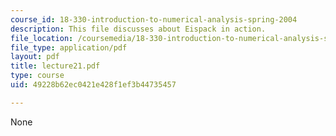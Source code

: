 ```yaml
---
course_id: 18-330-introduction-to-numerical-analysis-spring-2004
description: This file discusses about Eispack in action.
file_location: /coursemedia/18-330-introduction-to-numerical-analysis-spring-2004/49228b62ec0421e428f1ef3b44735457_lecture21.pdf
file_type: application/pdf
layout: pdf
title: lecture21.pdf
type: course
uid: 49228b62ec0421e428f1ef3b44735457

---
```

None